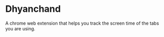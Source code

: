 # Dhyanchand
 
 A chrome web extension that helps you track the screen time of the tabs you are using.
